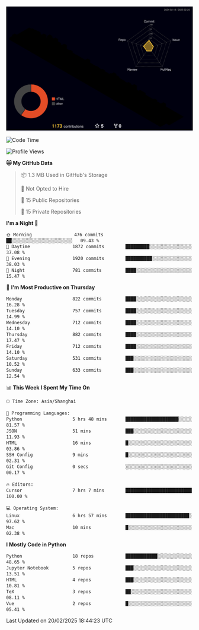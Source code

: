 <!--![](https://raw.githubusercontent.com/BorisYang326/BorisYang326/output/github-contribution-grid-snake-dark.svg) -->
![](./profile-3d-contrib/profile-night-rainbow.svg)
<!--START_SECTION:waka-->
![Code Time](http://img.shields.io/badge/Code%20Time-779%20hrs%2012%20mins-blue)

![Profile Views](http://img.shields.io/badge/Profile%20Views-2-blue)

**🐱 My GitHub Data** 

> 📦 1.3 MB Used in GitHub's Storage 
 > 
> 🚫 Not Opted to Hire
 > 
> 📜 15 Public Repositories 
 > 
> 🔑 15 Private Repositories 
 > 
**I'm a Night 🦉** 

```text
🌞 Morning                476 commits         ██░░░░░░░░░░░░░░░░░░░░░░░   09.43 % 
🌆 Daytime                1872 commits        █████████░░░░░░░░░░░░░░░░   37.08 % 
🌃 Evening                1920 commits        ██████████░░░░░░░░░░░░░░░   38.03 % 
🌙 Night                  781 commits         ████░░░░░░░░░░░░░░░░░░░░░   15.47 % 
```
📅 **I'm Most Productive on Thursday** 

```text
Monday                   822 commits         ████░░░░░░░░░░░░░░░░░░░░░   16.28 % 
Tuesday                  757 commits         ████░░░░░░░░░░░░░░░░░░░░░   14.99 % 
Wednesday                712 commits         ████░░░░░░░░░░░░░░░░░░░░░   14.10 % 
Thursday                 882 commits         ████░░░░░░░░░░░░░░░░░░░░░   17.47 % 
Friday                   712 commits         ████░░░░░░░░░░░░░░░░░░░░░   14.10 % 
Saturday                 531 commits         ███░░░░░░░░░░░░░░░░░░░░░░   10.52 % 
Sunday                   633 commits         ███░░░░░░░░░░░░░░░░░░░░░░   12.54 % 
```


📊 **This Week I Spent My Time On** 

```text
🕑︎ Time Zone: Asia/Shanghai

💬 Programming Languages: 
Python                   5 hrs 48 mins       ████████████████████░░░░░   81.57 % 
JSON                     51 mins             ███░░░░░░░░░░░░░░░░░░░░░░   11.93 % 
HTML                     16 mins             █░░░░░░░░░░░░░░░░░░░░░░░░   03.86 % 
SSH Config               9 mins              █░░░░░░░░░░░░░░░░░░░░░░░░   02.31 % 
Git Config               0 secs              ░░░░░░░░░░░░░░░░░░░░░░░░░   00.17 % 

🔥 Editors: 
Cursor                   7 hrs 7 mins        █████████████████████████   100.00 % 

💻 Operating System: 
Linux                    6 hrs 57 mins       ████████████████████████░   97.62 % 
Mac                      10 mins             █░░░░░░░░░░░░░░░░░░░░░░░░   02.38 % 
```

**I Mostly Code in Python** 

```text
Python                   18 repos            ████████████░░░░░░░░░░░░░   48.65 % 
Jupyter Notebook         5 repos             ███░░░░░░░░░░░░░░░░░░░░░░   13.51 % 
HTML                     4 repos             ███░░░░░░░░░░░░░░░░░░░░░░   10.81 % 
TeX                      3 repos             ██░░░░░░░░░░░░░░░░░░░░░░░   08.11 % 
Vue                      2 repos             █░░░░░░░░░░░░░░░░░░░░░░░░   05.41 % 
```




 Last Updated on 20/02/2025 18:44:23 UTC
<!--END_SECTION:waka-->
